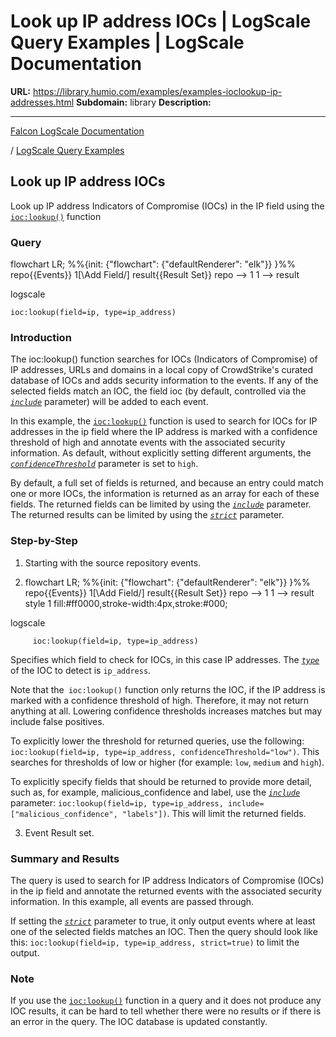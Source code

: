 # Look up IP address IOCs | LogScale Query Examples | LogScale Documentation

**URL:** https://library.humio.com/examples/examples-ioclookup-ip-addresses.html
**Subdomain:** library
**Description:** 

---

[Falcon LogScale Documentation](https://library.humio.com)

/ [LogScale Query Examples](examples.html)

## Look up IP address IOCs

Look up IP address Indicators of Compromise (IOCs) in the IP field using the [`ioc:lookup()`](https://library.humio.com/data-analysis/functions-ioc-lookup.html) function 

### Query

flowchart LR; %%{init: {"flowchart": {"defaultRenderer": "elk"}} }%% repo{{Events}} 1[\Add Field/] result{{Result Set}} repo --> 1 1 --> result

logscale
    
    
    ioc:lookup(field=ip, type=ip_address)

### Introduction

The ioc:lookup() function searches for IOCs (Indicators of Compromise) of IP addresses, URLs and domains in a local copy of CrowdStrike's curated database of IOCs and adds security information to the events. If any of the selected fields match an IOC, the field ioc (by default, controlled via the [_`include`_](https://library.humio.com/data-analysis/functions-ioc-lookup.html#query-functions-ioc-lookup-include) parameter) will be added to each event. 

In this example, the [`ioc:lookup()`](https://library.humio.com/data-analysis/functions-ioc-lookup.html) function is used to search for IOCs for IP addresses in the ip field where the IP address is marked with a confidence threshold of high and annotate events with the associated security information. As default, without explicitly setting different arguments, the [_`confidenceThreshold`_](https://library.humio.com/data-analysis/functions-ioc-lookup.html#query-functions-ioc-lookup-confidencethreshold) parameter is set to `high`. 

By default, a full set of fields is returned, and because an entry could match one or more IOCs, the information is returned as an array for each of these fields. The returned fields can be limited by using the [_`include`_](https://library.humio.com/data-analysis/functions-ioc-lookup.html#query-functions-ioc-lookup-include) parameter. The returned results can be limited by using the [_`strict`_](https://library.humio.com/data-analysis/functions-ioc-lookup.html#query-functions-ioc-lookup-strict) parameter. 

### Step-by-Step

  1. Starting with the source repository events.

  2. flowchart LR; %%{init: {"flowchart": {"defaultRenderer": "elk"}} }%% repo{{Events}} 1[\Add Field/] result{{Result Set}} repo --> 1 1 --> result style 1 fill:#ff0000,stroke-width:4px,stroke:#000;

logscale
         
         ioc:lookup(field=ip, type=ip_address)

Specifies which field to check for IOCs, in this case IP addresses. The [_`type`_](https://library.humio.com/data-analysis/functions-ioc-lookup.html#query-functions-ioc-lookup-type) of the IOC to detect is `ip_address`. 

Note that the` ioc:lookup()` function only returns the IOC, if the IP address is marked with a confidence threshold of high. Therefore, it may not return anything at all. Lowering confidence thresholds increases matches but may include false positives. 

To explicitly lower the threshold for returned queries, use the following:` ioc:lookup(field=ip, type=ip_address, confidenceThreshold="low")`. This searches for thresholds of low or higher (for example: `low`, `medium` and `high`). 

To explicitly specify fields that should be returned to provide more detail, such as, for example, malicious_confidence and label, use the [_`include`_](https://library.humio.com/data-analysis/functions-ioc-lookup.html#query-functions-ioc-lookup-include) parameter: `ioc:lookup(field=ip, type=ip_address, include=["malicious_confidence", "labels"])`. This will limit the returned fields. 

  3. Event Result set.




### Summary and Results

The query is used to search for IP address Indicators of Compromise (IOCs) in the ip field and annotate the returned events with the associated security information. In this example, all events are passed through. 

If setting the [_`strict`_](https://library.humio.com/data-analysis/functions-ioc-lookup.html#query-functions-ioc-lookup-strict) parameter to true, it only output events where at least one of the selected fields matches an IOC. Then the query should look like this: `ioc:lookup(field=ip, type=ip_address, strict=true)` to limit the output. 

### Note

If you use the [`ioc:lookup()`](https://library.humio.com/data-analysis/functions-ioc-lookup.html) function in a query and it does not produce any IOC results, it can be hard to tell whether there were no results or if there is an error in the query. The IOC database is updated constantly.
